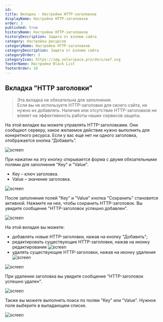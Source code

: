 ```yaml
---
id: 
title: Вкладка - Настройки HTTP-заголовков
displayName: Настройки HTTP-заголовков
order: 3
published: true
historyName: Настройки HTTP-заголовков
historyDescription: Защита от взлома сайта
category: Настройка ресурсов
categoryName: Настройки HTTP-заголовков
categoryDescription: Защита от взлома сайта
categoryOrder: 3
categoryIcon: https://img.solarspace.pro/docs/waf.svg
footerName: Настройки Black List
footerOrder: 10
---
```


## **Вкладка "HTTP заголовки"**
> Эта вкладка не обязательна для заполнения.  
Если вы не используете HTTP-заголовки для своего сайта, не нужно их добавлять. Наличие или отсутствие HTTP-заголовков не влияет на эффективность работы наших сервисов защиты.

На этой вкладке вы можете управлять HTTP-заголовками. Они сообщают серверу, какое желаемое действие нужно выполнить для конкретного ресурса. Если у вас еще нет ни одного заголовка, отображается кнопка “Добавить”.

![screen]()

При нажатии на эту кнопку открывается форма с двумя обязательными полями для заполнения "Key" и "Value".

- Key – ключ заголовка.
- Value – значение заголовка.

![screen]()

После заполнения полей "Key" и "Value" кнопка "Сохранить" становится активной. Нажмите на нее, чтобы сохранить HTTP-заголовок. Вы увидите сообщение "HTTP-заголовок успешно добавлен".

![screen]()

На этой вкладке вы можете:

- добавлять новые HTTP-заголовки, нажав на кнопку "Добавить";
- редактировать существующие HTTP-заголовки, нажав на иконку редактирования ![screen]()
- удалять существующие HTTP-заголовки, нажав на иконку удаления ![screen]()

![screen]()

При удалении заголовка вы увидите сообщение "HTTP-заголовок успешно удален".

![screen]()

Также вы можете выполнять поиск по полям "Key" или "Value". Нужное поле выберите в выпадающем списке.

![screen]()